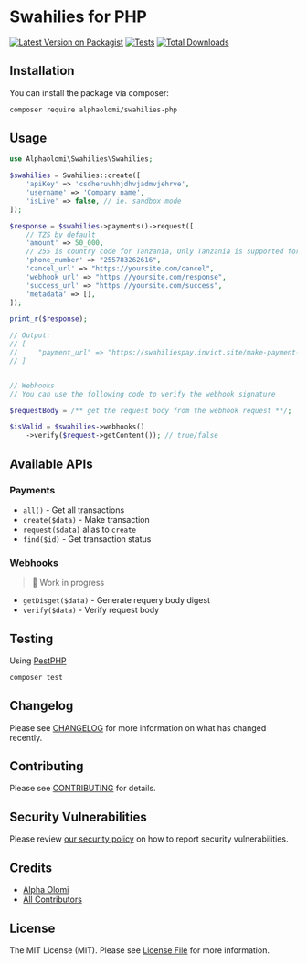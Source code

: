 # Swahilies for PHP

[![Latest Version on Packagist](https://img.shields.io/packagist/v/alphaolomi/swahilies-php.svg?style=flat-square)](https://packagist.org/packages/alphaolomi/swahilies-php)
[![Tests](https://github.com/alphaolomi/swahilies-php/actions/workflows/run-tests.yml/badge.svg?branch=main)](https://github.com/alphaolomi/swahilies-php/actions/workflows/run-tests.yml)
[![Total Downloads](https://img.shields.io/packagist/dt/alphaolomi/swahilies-php.svg?style=flat-square)](https://packagist.org/packages/alphaolomi/swahilies-php)

## Installation

You can install the package via composer:

```bash
composer require alphaolomi/swahilies-php
```

## Usage

```php
use Alphaolomi\Swahilies\Swahilies;

$swahilies = Swahilies::create([
    'apiKey' => 'csdheruvhhjdhvjadmvjehrve',
    'username' => 'Company name',
    'isLive' => false, // ie. sandbox mode
]);

$response = $swahilies->payments()->request([
    // TZS by default
    'amount' => 50_000,
    // 255 is country code for Tanzania, Only Tanzania is supported for now
    'phone_number' => "255783262616",
    'cancel_url' => "https://yoursite.com/cancel",
    'webhook_url' => "https://yoursite.com/response",
    'success_url' => "https://yoursite.com/success",
    'metadata' => [],
]);

print_r($response);

// Output:
// [
//     "payment_url" => "https://swahiliespay.invict.site/make-payment-1.html?order=jdhvjadmvjehrve"
// ]


// Webhooks
// You can use the following code to verify the webhook signature

$requestBody = /** get the request body from the webhook request **/;

$isValid = $swahilies->webhooks()
    ->verify($request->getContent()); // true/false
```

## Available APIs

### Payments

-   `all()` - Get all transactions
-   `create($data)` - Make transaction
-   `request($data)` alias to `create`
-   `find($id)` - Get transaction status

### Webhooks

> 🚧 Work in progress

-   `getDisget($data)` - Generate requery body digest
-   `verify($data)` - Verify request body

## Testing

Using [PestPHP](https://pestphp.com/)

```bash
composer test
```

## Changelog

Please see [CHANGELOG](CHANGELOG.md) for more information on what has changed recently.

## Contributing

Please see [CONTRIBUTING](https://github.com/alphaolomi/.github/blob/main/CONTRIBUTING.md) for details.

## Security Vulnerabilities

Please review [our security policy](../../security/policy) on how to report security vulnerabilities.

## Credits

-   [Alpha Olomi](https://github.com/alphaolomi)
-   [All Contributors](../../contributors)

## License

The MIT License (MIT). Please see [License File](LICENSE.md) for more information.
